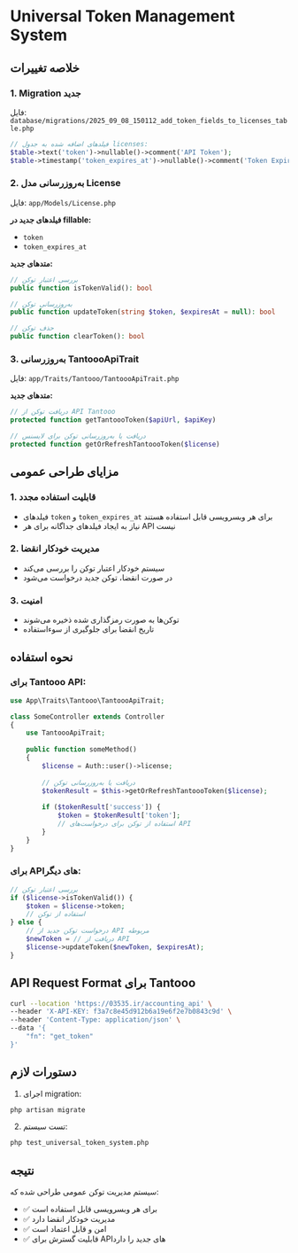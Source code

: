 # Universal Token Management System

## خلاصه تغییرات

### 1. Migration جدید
فایل: `database/migrations/2025_09_08_150112_add_token_fields_to_licenses_table.php`

```php
// فیلدهای اضافه شده به جدول licenses:
$table->text('token')->nullable()->comment('API Token');
$table->timestamp('token_expires_at')->nullable()->comment('Token Expiration Date');
```

### 2. به‌روزرسانی مدل License
فایل: `app/Models/License.php`

**فیلدهای جدید در fillable:**
- `token`
- `token_expires_at`

**متدهای جدید:**
```php
// بررسی اعتبار توکن
public function isTokenValid(): bool

// به‌روزرسانی توکن
public function updateToken(string $token, $expiresAt = null): bool

// حذف توکن
public function clearToken(): bool
```

### 3. به‌روزرسانی TantoooApiTrait
فایل: `app/Traits/Tantooo/TantoooApiTrait.php`

**متدهای جدید:**
```php
// دریافت توکن از API Tantooo
protected function getTantoooToken($apiUrl, $apiKey)

// دریافت یا به‌روزرسانی توکن برای لایسنس
protected function getOrRefreshTantoooToken($license)
```

## مزایای طراحی عمومی

### 1. قابلیت استفاده مجدد
- فیلدهای `token` و `token_expires_at` برای هر وبسرویسی قابل استفاده هستند
- نیاز به ایجاد فیلدهای جداگانه برای هر API نیست

### 2. مدیریت خودکار انقضا
- سیستم خودکار اعتبار توکن را بررسی می‌کند
- در صورت انقضا، توکن جدید درخواست می‌شود

### 3. امنیت
- توکن‌ها به صورت رمزگذاری شده ذخیره می‌شوند
- تاریخ انقضا برای جلوگیری از سوءاستفاده

## نحوه استفاده

### برای Tantooo API:
```php
use App\Traits\Tantooo\TantoooApiTrait;

class SomeController extends Controller
{
    use TantoooApiTrait;
    
    public function someMethod()
    {
        $license = Auth::user()->license;
        
        // دریافت یا به‌روزرسانی توکن
        $tokenResult = $this->getOrRefreshTantoooToken($license);
        
        if ($tokenResult['success']) {
            $token = $tokenResult['token'];
            // استفاده از توکن برای درخواست‌های API
        }
    }
}
```

### برای APIهای دیگر:
```php
// بررسی اعتبار توکن
if ($license->isTokenValid()) {
    $token = $license->token;
    // استفاده از توکن
} else {
    // درخواست توکن جدید از API مربوطه
    $newToken = // دریافت از API
    $license->updateToken($newToken, $expiresAt);
}
```

## API Request Format برای Tantooo

```bash
curl --location 'https://03535.ir/accounting_api' \
--header 'X-API-KEY: f3a7c8e45d912b6a19e6f2e7b0843c9d' \
--header 'Content-Type: application/json' \
--data '{
    "fn": "get_token"
}'
```

## دستورات لازم

1. اجرای migration:
```bash
php artisan migrate
```

2. تست سیستم:
```bash
php test_universal_token_system.php
```

## نتیجه

سیستم مدیریت توکن عمومی طراحی شده که:
- ✅ برای هر وبسرویسی قابل استفاده است
- ✅ مدیریت خودکار انقضا دارد  
- ✅ امن و قابل اعتماد است
- ✅ قابلیت گسترش برای APIهای جدید را دارد
